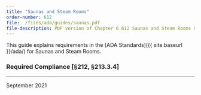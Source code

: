 ```yaml
---
title: "Saunas and Steam Rooms"
order-number: 612
file:  /files/ada/guides/saunas.pdf
file-description: PDF version of Chapter 6 612 Saunas and Steam Rooms Guide
---
```


This guide explains requirements in the [ADA Standards]({{ site.baseurl }}/ada/) for Saunas and Steam Rooms. 

### Required Compliance [§212, §213.3.4]

----

September 2021
